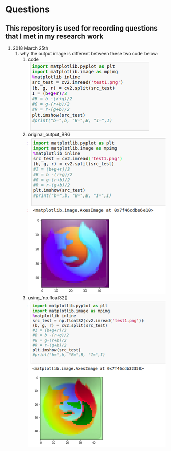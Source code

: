 # Questions
## This repository is used for recording questions that I met in my research work
1. 2018 March 25th 
   1. why the output image is different between these two code below: <br />
      1. code<br />
      ![](image/20180325_code_1.png)<br />
      2. original_output_BRG<br />
      ![](image/20180325_code_2.png)<br />
      3. using_'np.float32()<br />
      ![](image/20180325_code_3.png)<br />
      
    
    

